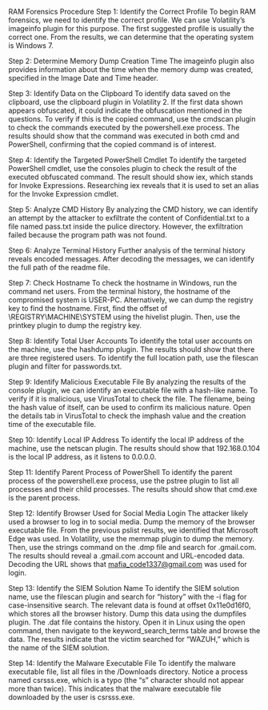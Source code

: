 RAM Forensics Procedure
Step 1: Identify the Correct Profile
To begin RAM forensics, we need to identify the correct profile. We can use Volatility’s imageinfo plugin for this purpose. The first suggested profile is usually the correct one. From the results, we can determine that the operating system is Windows 7.

Step 2: Determine Memory Dump Creation Time
The imageinfo plugin also provides information about the time when the memory dump was created, specified in the Image Date and Time header.

Step 3: Identify Data on the Clipboard
To identify data saved on the clipboard, use the clipboard plugin in Volatility 2. If the first data shown appears obfuscated, it could indicate the obfuscation mentioned in the questions. To verify if this is the copied command, use the cmdscan plugin to check the commands executed by the powershell.exe process. The results should show that the command was executed in both cmd and PowerShell, confirming that the copied command is of interest.

Step 4: Identify the Targeted PowerShell Cmdlet
To identify the targeted PowerShell cmdlet, use the consoles plugin to check the result of the executed obfuscated command. The result should show iex, which stands for Invoke Expressions. Researching iex reveals that it is used to set an alias for the Invoke Expression cmdlet.

Step 5: Analyze CMD History
By analyzing the CMD history, we can identify an attempt by the attacker to exfiltrate the content of Confidential.txt to a file named pass.txt inside the pulice directory. However, the exfiltration failed because the program path was not found.

Step 6: Analyze Terminal History
Further analysis of the terminal history reveals encoded messages. After decoding the messages, we can identify the full path of the readme file.

Step 7: Check Hostname
To check the hostname in Windows, run the command net users. From the terminal history, the hostname of the compromised system is USER-PC. Alternatively, we can dump the registry key to find the hostname. First, find the offset of \REGISTRY\MACHINE\SYSTEM using the hivelist plugin. Then, use the printkey plugin to dump the registry key.

Step 8: Identify Total User Accounts
To identify the total user accounts on the machine, use the hashdump plugin. The results should show that there are three registered users. To identify the full location path, use the filescan plugin and filter for passwords.txt.

Step 9: Identify Malicious Executable File
By analyzing the results of the console plugin, we can identify an executable file with a hash-like name. To verify if it is malicious, use VirusTotal to check the file. The filename, being the hash value of itself, can be used to confirm its malicious nature. Open the details tab in VirusTotal to check the imphash value and the creation time of the executable file.

Step 10: Identify Local IP Address
To identify the local IP address of the machine, use the netscan plugin. The results should show that 192.168.0.104 is the local IP address, as it listens to 0.0.0.0.

Step 11: Identify Parent Process of PowerShell
To identify the parent process of the powershell.exe process, use the pstree plugin to list all processes and their child processes. The results should show that cmd.exe is the parent process.

Step 12: Identify Browser Used for Social Media Login
The attacker likely used a browser to log in to social media. Dump the memory of the browser executable file. From the previous pslist results, we identified that Microsoft Edge was used. In Volatility, use the memmap plugin to dump the memory. Then, use the strings command on the .dmp file and search for .gmail.com. The results should reveal a .gmail.com account and URL-encoded data. Decoding the URL shows that mafia_code1337@gmail.com was used for login.

Step 13: Identify the SIEM Solution Name
To identify the SIEM solution name, use the filescan plugin and search for “history” with the -i flag for case-insensitive search. The relevant data is found at offset 0x11e0d16f0, which stores all the browser history. Dump this data using the dumpfiles plugin. The .dat file contains the history. Open it in Linux using the open command, then navigate to the keyword_search_terms table and browse the data. The results indicate that the victim searched for “WAZUH,” which is the name of the SIEM solution.

Step 14: Identify the Malware Executable File
To identify the malware executable file, list all files in the /Downloads directory. Notice a process named csrsss.exe, which is a typo (the “s” character should not appear more than twice). This indicates that the malware executable file downloaded by the user is csrsss.exe.
